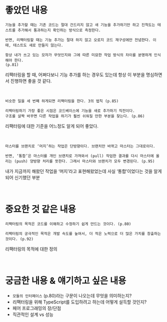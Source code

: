 # 좋았던 내용

```
기능을 추가할 때는 기존 코드는 절대 건드리지 않고 새 기능을 추가하기만 하고 진척도는 테스트를 추가해서 통과하는지 확인하는 방식으로 측정한다.

반면, 리팩터링할 때는 기능 추가는 절대 하지 않고 오로지 코드 재구성에만 전념한다. 이 때, 테스트도 새로 만들지 않는다.

항상 내가 쓰고 있는 모자가 무엇인지와 그에 따른 미묘한 작업 방식의 차이를 분명하게 인식해야 한다.
(p.81)
```

리팩터링을 할 때, 어쩌다보니 기능 추가를 하는 경우도 있는데 항상 이 부분을 명심하면서 진행하면 좋을 것 같다.

<br/>

```
비슷한 일을 세 번째 하게되면 리팩터링을 한다. 3의 법칙 (p.85)
```

```
리팩터링하기 가장 좋은 시점은 코드베이스에 기능을 새로 추가하기 직전이다.
구조를 살짝 바꾸면 다른 작업을 하기가 훨씬 쉬워질 만한 부분을 찾는다. (p.86)
```

리팩터링에 대한 기준을 어느정도 알게 되어 좋았다.

<br/>

```
마스터를 브랜치로 ‘머지’하는 작업은 단방향이다. 브랜치만 바뀌고 마스터는 그대로이다.

반면, ‘통합’은 마스터를 개인 브랜치로 가져와서 (pull) 작업한 결과를 다시 마스터에 올리는 (push) 양방향 처리를 뜻한다. 그래서 마스터와 브랜치가 모두 변경된다. (p.95)
```

내가 지금까지 해왔던 작업을 ‘머지’라고 표현해왔었는데 사실 ‘통합’이었다는 것을 알게 되어 신기했던 부분

<br/>

# 중요한 것 같은 내용

```
리팩터링의 목적은 코드를 이해하고 수정하기 쉽게 만드는 것이다. (p.80)
```

```
리팩터링의 궁극적인 목적은 개발 속도를 높여서, 더 적은 노력으로 더 많은 가치를 창출하는 것이다. (p.92)
```

리팩터링의 목적에 대한 정의

<br/>

# 궁금한 내용 & 얘기하고 싶은 내용

- `모듈의 인터페이스` (p.80)라는 구문이 나오는데 무엇을 의미하는지?
- 리팩터링을 위해 TypeScript를 도입하려고 하는데 어떻게 설득할 것인지?
- 페어 프로그래밍의 장/단점
- 직관적인 설계 vs 성능